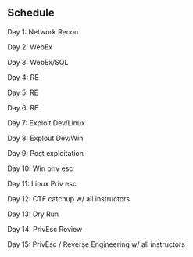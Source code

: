 ## Schedule

Day 1: Network Recon

Day 2: WebEx

Day 3: WebEx/SQL

Day 4: RE

Day 5: RE

Day 6: RE

Day 7: Exploit Dev/Linux

Day 8: Explout Dev/Win

Day 9: Post exploitation

Day 10: Win priv esc

Day 11: Linux Priv esc

Day 12: CTF catchup w/ all instructors

Day 13: Dry Run

Day 14: PrivEsc Review

Day 15: PrivEsc / Reverse Engineering w/ all instructors 


